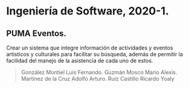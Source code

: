 # Ingeniería de Software, 2020-1.
## PUMA Eventos.

<p>Crear un sistema que integre información de actividades y eventos artisticos y culturales para facilitar su búsqueda, además de permitir la facilidad del manejo de la asistencia de cada uno de estos.</p>




> González Montiel Luis Fernando.  Guzmán Mosco Mario Alexis.  Martínez de la Cruz Adolfo Arturo.  Ruiz Castillo Ricardo Yoaly